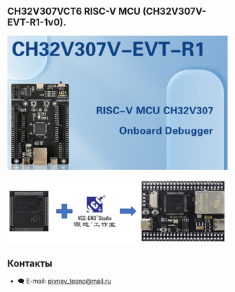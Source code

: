 ## CH32V307VCT6 RISC-V MCU (CH32V307V-EVT-R1-1v0).  

![alt-текст](https://github.com/PivnevNikolay/CH32V307-RISC-V-MCU-/blob/master/Foto/001.jpg "WCH32V307V-EVT-R1")  

![alt-текст](https://github.com/PivnevNikolay/CH32V307-RISC-V-MCU-/blob/master/Foto/002.jpg "YD-CH32V307VCT6")  

## Контакты ##  
* :left_speech_bubble: E-mail:  pivnev_tosno@mail.ru  







 




